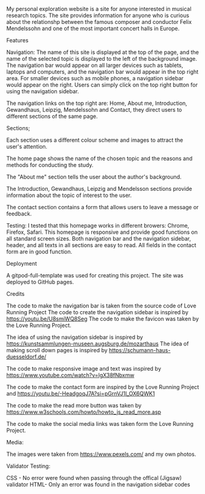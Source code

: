 My personal exploration website is a site for anyone interested in musical research topics. The site provides information for anyone who is curious about the relationshp between the famous composer and conductor Felix Mendelssohn and one of the most important concert halls in Europe. 

Features

Navigation:
The name of this site is displayed at the top of the page, and the name of the selected topic is displayed to the left of the background image.  The navigation bar would appear on all larger devices such as tablets, laptops and computers, and the navigation bar would appear in the top right area. For smaller devices such as mobile phones, a navigation sidebar would appear on the right. Users can simply click on the top right button for using the navigation sidebar.

The navigation links on the top right are: Home, About me, Introduction, Gewandhaus, Leipzig, Mendelssohn and Contact, they direct users to different sections of the same page.

Sections;

Each section uses a different colour scheme and images to attract the user's attention. 

The home page shows the name of the chosen topic and the reasons and methods for conducting the study.

The "About me" section tells the user about the author's background.

The Introduction, Gewandhaus, Leipzig and Mendelsson sections provide information about the topic of interest to the user.

The contact section contains a form that allows users to leave a message or feedback. 

Testing:
I tested that this homepage works in different browers: Chrome, Firefox, Safari.
This homepage is responsive and provide good functions on all standard screen sizes.
Both navigation bar and the navigation sidebar, header, and all texts in all sections are easy to read.
All fields in the contact form are in good function.

Deployment


A gitpod-full-template was used for creating this project.
The site was deployed to GitHub pages.

Credits

The code to make the navigation bar is taken from the source code of Love Running Project
The code to create the navigation sidebar is inspired by https://youtu.be/U8smiWQ8Seg
The code to make the favicon was taken by the Love Running Project.

The idea of using the navigation sidebar is inspired by https://kunstsammlungen-museen.augsburg.de/mozarthaus
The idea of making scroll down pages is inspired by https://schumann-haus-duesseldorf.de/

The code to make responsive image and text was inspired by https://www.youtube.com/watch?v=lgX38fNbxmw

The code to make the contact form are inspired by the Love Running Project and 
https://youtu.be/-HeadgoqJ7A?si=pGrnVJ1I_OX6QWK1

The code to make the read more button was taken by https://www.w3schools.com/howto/howto_js_read_more.asp

The code to make the social media links was taken form the Love Running Project.

Media:

The images were taken from https://www.pexels.com/ and my own photos.

Validator Testing:

CSS - No error were found when passing through the offical (Jigsaw) validator
HTML- Only an error was found in the navigation sidebar codes




